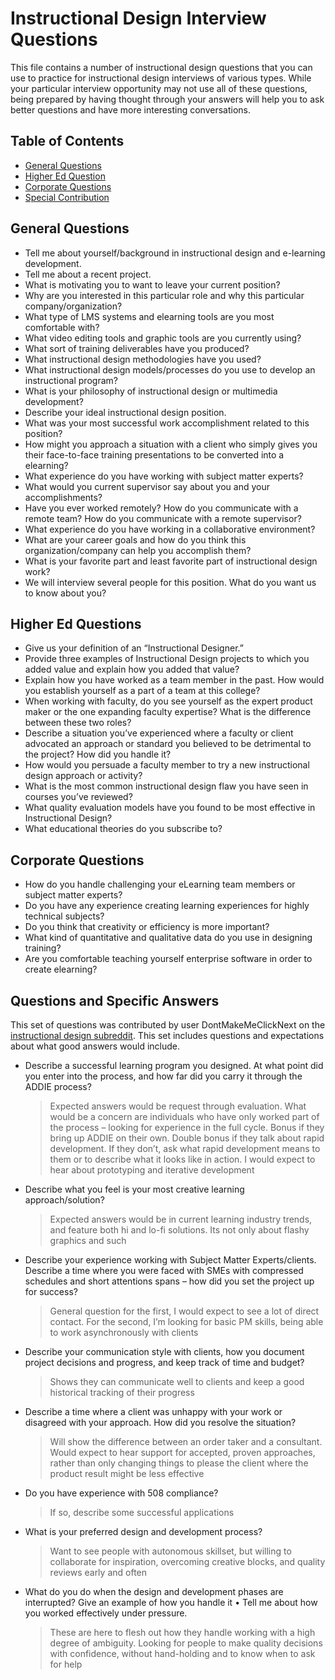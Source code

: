# Instructional Design Interview Questions
This file contains a number of instructional design questions that you can use to practice for instructional design interviews of various types. While your particular interview opportunity may not use all of these questions, being prepared by having thought through your answers will help you to ask better questions and have more interesting conversations.

## Table of Contents
* [General Questions](#general-questions)</a>
* [Higher Ed Question](#higher-ed-questions)</a>
* [Corporate Questions](#corporate-questions)</a>
* [Special Contribution](#questions-and-specific-answers)</a>

## General Questions
* Tell me about yourself/background in instructional design and e-learning development.
* Tell me about a recent project.
* What is motivating you to want to leave your current position?
* Why are you interested in this particular role and why this particular company/organization? 
* What type of LMS systems and elearning tools are you most comfortable with?
* What video editing tools and graphic tools are you currently using?
* What sort of training deliverables have you produced?
* What instructional design methodologies have you used?
* What instructional design models/processes do you use to develop an instructional program?
* What is your philosophy of instructional design or multimedia development?
* Describe your ideal instructional design position.
* What was your most successful work accomplishment related to this position?
* How might you approach a situation with a client who simply gives you their face-to-face training presentations to be converted into a elearning?
* What experience do you have working with subject matter experts?
* What would you current supervisor say about you and your accomplishments?
* Have you ever worked remotely? How do you communicate with a remote team? How do you communicate with a remote supervisor?
* What experience do you have working in a collaborative environment?
* What are your career goals and how do you think this organization/company can help you accomplish them?
* What is your favorite part and least favorite part of instructional design work?
* We will interview several people for this position. What do you want us to know about you?

## Higher Ed Questions
* Give us your definition of an “Instructional Designer.”
* Provide three examples of Instructional Design projects to which you added value and explain how you added that value?
* Explain how you have worked as a team member in the past. How would you establish yourself as a part of a team at this college?
* When working with faculty, do you see yourself as the expert product maker or the one expanding faculty expertise? What is the difference between these two roles? 
* Describe a situation you’ve experienced where a faculty or client advocated an approach or standard you believed to be detrimental to the project? How did you handle it?
* How would you persuade a faculty member to try a new instructional design approach or activity?
* What is the most common instructional design flaw you have seen in courses you’ve reviewed?
* What quality evaluation models have you found to be most effective in Instructional Design?
* What educational theories do you subscribe to?

## Corporate Questions
* How do you handle challenging your eLearning team members or subject matter experts?
* Do you have any experience creating learning experiences for highly technical subjects?
* Do you think that creativity or efficiency is more important?
* What kind of quantitative and qualitative data do you use in designing training?
* Are you comfortable teaching yourself enterprise software in order to create elearning?

## Questions and Specific Answers
This set of questions was contributed by user DontMakeMeClickNext on the [instructional design subreddit](https://www.reddit.com/r/instructionaldesign/comments/8k6x9j/potential_interview_questions_and_answers_for_id/). This set includes questions and expectations about what good answers would include.

* Describe a successful learning program you designed. At what point did you enter into the process, and how far did you carry it through the ADDIE process?
  > Expected answers would be request through evaluation. What would be a concern are individuals who have only worked part of the process – looking for experience in the full cycle. Bonus if they bring up ADDIE on their own. Double bonus if they talk about rapid development. If they don’t, ask what rapid development means to them or to describe what it looks like in action. I would expect to hear about prototyping and iterative development
* Describe what you feel is your most creative learning approach/solution?
  > Expected answers would be in current learning industry trends, and feature both hi and lo-fi solutions. Its not only about flashy graphics and such
* Describe your experience working with Subject Matter Experts/clients. Describe a time where you were faced with SMEs with compressed schedules and short attentions spans – how did you set the project up for success?
  > General question for the first, I would expect to see a lot of direct contact. For the second, I’m looking for basic PM skills, being able to work asynchronously with clients
* Describe your communication style with clients, how you document project decisions and progress, and keep track of time and budget? 
  > Shows they can communicate well to clients and keep a good historical tracking of their progress
* Describe a time where a client was unhappy with your work or disagreed with your approach. How did you resolve the situation?
  > Will show the difference between an order taker and a consultant. Would expect to hear support for accepted, proven approaches, rather than only changing things to please the client where the product result might be less effective
* Do you have experience with 508 compliance? 
  > If so, describe some successful applications
* What is your preferred design and development process? 
  > Want to see people with autonomous skillset, but willing to collaborate for inspiration, overcoming creative blocks, and quality reviews early and often
* What do you do when the design and development phases are interrupted? Give an example of how you handle it • Tell me about how you worked effectively under pressure.
  > These are here to flesh out how they handle working with a high degree of ambiguity. Looking for people to make quality decisions with confidence, without hand-holding and to know when to ask for help
